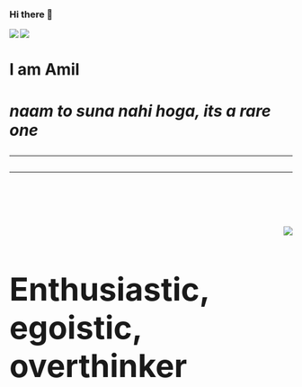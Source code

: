 ### Hi there 👋
<img align=justified src="https://media.giphy.com/media/WsvbZxS6Se8wAa41p2/giphy.gif">
<span>
  <img align=left src="https://media.giphy.com/media/jOV609ljhCAK1tba6u/giphy.gif">
  <h1>I am Amil<h1>
  <i>naam to suna nahi hoga, its a rare one</i>
</span>
<hr><hr>
<br><br>
<span>
  <img align= right src="https://media.giphy.com/media/xULW8xIYmhTWW3Rv0Y/giphy.gif"> 
  <h1>Enthusiastic, egoistic, overthinker</h1>
</span>

<!--
**Amil-Gupta/Amil-Gupta** is a ✨ _special_ ✨ repository because its `README.md` (this file) appears on your GitHub profile.

Here are some ideas to get you started:

- 🔭 I’m currently working on ...
- 🌱 I’m currently learning ...
- 👯 I’m looking to collaborate on ...
- 🤔 I’m looking for help with ...
- 💬 Ask me about ...
- 📫 How to reach me: ...
- 😄 Pronouns: ...
- ⚡ Fun fact: ...
-->
